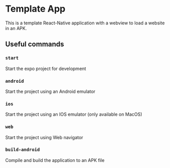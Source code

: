 # Template App

This is a template React-Native application with a webview to load a website in an APK.

## Useful commands

### `start`

Start the expo project for development

### `android`

Start the project using an Android emulator

### `ios`

Start the project using an IOS emulator (only available on MacOS)

### `web`

Start the project using Web navigator

### `build-android`

Compile and build the application to an APK file
